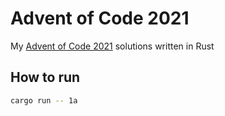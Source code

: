 # Advent of Code 2021

My [Advent of Code 2021](https://adventofcode.com/2021) solutions written in Rust

## How to run

```bash
cargo run -- 1a
```
